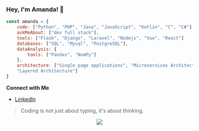 ### Hey, I'm Amanda! 👋

```javascript
const amanda = {
    code: ["Python", "PHP", "Java", "JavaScript", "Kotlin", "C", "C#"],
    askMeAbout: ["dev full stack"],
    tools: ["Flask", "Django", "Laravel", "Nodejs", "Vue", "React"]
    databases: ["SQL", "Mysql", "PostgreSQL"],
    dataAnalysis: {
        tools: ["Pandas", "NumPy"]
    },
    architecture: ["Single page applications", "Microservices Architecture", "Monolithic Architecture",
    "Layered Architecture"]
}
``` 

<strong>Connect with Me</strong>

- [LinkedIn](https://www.linkedin.com/in/amandadecassiaborges/)

> Coding is not just about typing, it's about thinking.

<div align="center" >
<a href="https://skillicons.dev"   >
  <img src="https://skillicons.dev/icons?i=php,python,java,javascript,kotlin,c,flask,laravel,mysql,react,nodejs,express,vue,docker,linux,postman,vite,bootstrap,postgres," />
</a>
  <br />
  </div>
